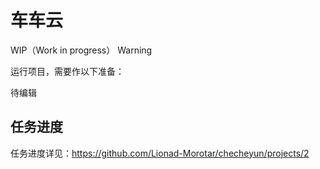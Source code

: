 # 车车云

WIP（Work in progress） Warning

运行项目，需要作以下准备：

待编辑

<!-- * 安装 Git、NodeJS、MongoDB -->

## 任务进度

任务进度详见：https://github.com/Lionad-Morotar/checheyun/projects/2